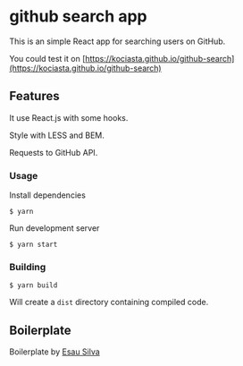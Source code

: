 # github search app

This is an simple React app for searching users on GitHub.

You could test it on [https://kociasta.github.io/github-search](https://kociasta.github.io/github-search)

## Features

It use React.js with some hooks.

Style with LESS and BEM.

Requests to GitHub API.

### Usage

Install dependencies

```
$ yarn
```

Run development server

```
$ yarn start
```

### Building

```
$ yarn build
```

Will create a `dist` directory containing compiled code.

## Boilerplate

Boilerplate by [Esau Silva](https://github.com/esausilva/react-starter-boilerplate-hmr)
